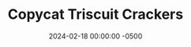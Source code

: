 ---
layout: post
title:  "Copycat Triscuit Crackers"
date:   2024-02-18 00:00:00 -0500
categories: 
- Recipes
- Finger Foods
permalink: /recipes/triscuits
image: /assets/Food/Finger Food/Triscuit/triscuit-cover.jpg
ing: triscuit-ing
facts: triscuit-facts
section1: 
start2: 
section2: 
start3: 
section3: 
start4: 
section4: 
start5: 
section5: 
Prep: 15
Rest: 
Cook: 15
Source1: https://dontwastethecrumbs.com/3-ingredient-homemade-crackers-whole-grain-wheat-andor-spelt/#tasty-recipes-82680-jump-target
Source2: 
whisk: https://s.samsungfood.com/byfeL
tags: 
- cracker
- triscuit
- whole wheat
- olive oil
- cheese
- charcuterie
- board
- salami
- pepperoni
Description: Triscuits only contain 3 ingredients, making it very easy to reverse engineer the recipe from the nutrition facts. All the carbs, sodium, and fat are from the whole wheat flour, salt, and oil respectively, since each ingredient is essentially the only source of those macro and micro nutrients. I've swapped their vegetable oil for healthier EVOO, while still maintaining the whole wheat flour.  For a gluten free cracker instead, check out my <a href="gf-crackers">Gluten Free Crackers</a> recipe
Instructions: 
- In a large bowl, mix together the flour and salt until well combined. Add in spices here too if you'd like.  Optional additions include a teaspoon each of garlic powder, onion powder, or paprika. Pour in the oil and water, and bring together with your hands or a scraper to get a dough<br><br>

- Divide the dough in 4, and roll out each piece as thin as you can make it. Roll out on a piece of parchment paper or a silicone mat. Use a pizza wheel to cut into squares, and use a fork to prick holes in each cracker<br><br>
- <center><img src="/assets/Food/Finger Food/Triscuit/triscuit-2.jpg" alt="" class="instruction-image"></center><br>

- Bake in a preheated 450F oven for 10 minutes, or until the crackers are medium brown and begin to pull up at the edges.  Transfer to a wire rack to cool. Store in a sealed back at room temperature<br><br>

- I ended up with about 70 crackers, so a serving is about 8-9 crackers
---